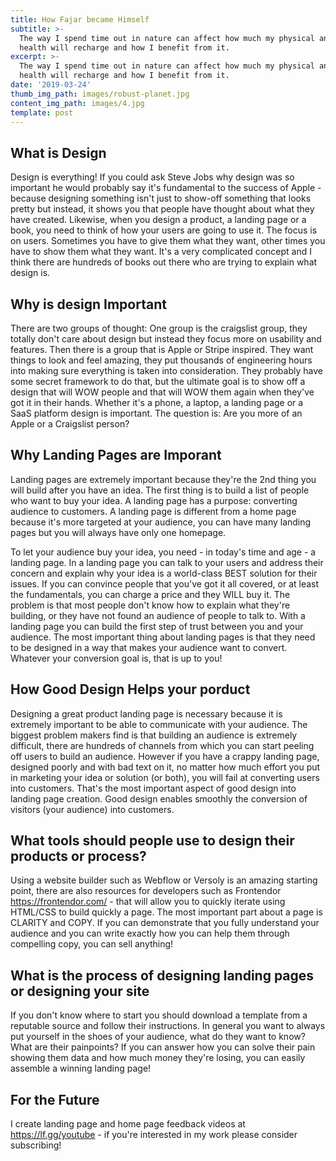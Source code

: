 ```yaml
---
title: How Fajar became Himself
subtitle: >-
  The way I spend time out in nature can affect how much my physical and mental
  health will recharge and how I benefit from it.
excerpt: >-
  The way I spend time out in nature can affect how much my physical and mental
  health will recharge and how I benefit from it.
date: '2019-03-24'
thumb_img_path: images/robust-planet.jpg
content_img_path: images/4.jpg
template: post
---
```

## What is Design

Design is everything!
If you could ask Steve Jobs why design was so important he would probably say it's fundamental to the success of Apple - because designing something isn't just to show-off something that looks pretty but instead, it shows you that people have thought about what they have created.
Likewise, when you design a product, a landing page or a book, you need to think of how your users are going to use it. The focus is on users. Sometimes you have to give them what they want, other times you have to show them what they want. It's a very complicated concept and I think there are hundreds of books out there who are trying to explain what design is.

## Why is design Important
There are two groups of thought: One group is the craigslist group, they totally don't care about design but instead they focus more on usability and features. Then there is a group that is Apple or Stripe inspired. They want things to look and feel amazing, they put thousands of engineering hours into making sure everything is taken into consideration. They probably have some secret framework to do that, but the ultimate goal is to show off a design that will WOW people and that will WOW them again when they've got it in their hands. Whether it's a phone, a laptop, a landing page or a SaaS platform design is important. 
The question is: Are you more of an Apple or a Craigslist person?


## Why Landing Pages are Imporant
Landing pages are extremely important because they're the 2nd thing you will build after you have an idea.
The first thing is to build a list of people who want to buy your idea.
A landing page has a purpose: converting audience to customers.
A landing page is different from a home page because it's more targeted at your audience, you can have many landing pages but you will always have only one homepage.

To let your audience buy your idea, you need - in today's time and age - a landing page. In a landing page you can talk to your users and address their concern and explain why your idea is a world-class BEST solution for their issues. If you can convince people that you've got it all covered, or at least the fundamentals, you can charge a price and they WILL buy it. The problem is that most people don't know how to explain what they're building, or they have not found an audience of people to talk to. With a landing page you can build the first step of trust between you and your audience.
The most important thing about landing pages is that they need to be designed in a way that makes your audience want to convert. Whatever your conversion goal is, that is up to you!

 ## How Good Design Helps your porduct
Designing a great product landing page is necessary because it is extremely important to be able to communicate with your audience.
The biggest problem makers find is that building an audience is extremely difficult, there are hundreds of channels from which you can start peeling off users to build an audience.
However if you have a crappy landing page, designed poorly and with bad text on it, no matter how much effort you put in marketing your idea or solution (or both), you will fail at converting users into customers. That's the most important aspect of good design into landing page creation. Good design enables smoothly the conversion of visitors (your audience) into customers.

## What tools should people use to design their products or process?

Using a website builder such as Webflow or Versoly is an amazing starting point, there are also resources for developers such as Frontendor https://frontendor.com/ - that will allow you to quickly iterate using HTML/CSS to build quickly a page. The most important part about a page is CLARITY and COPY. 
If you can demonstrate that you fully understand your audience and you can write exactly how you can help them through compelling copy, you can sell anything!

 ## What is the process of designing landing pages or designing your site

If you don't know where to start you should download a template from a reputable source and follow their instructions. 
In general you want to always put yourself in the shoes of your audience, what do they want to know? What are their painpoints? If you can answer how you can solve their pain showing them data and how much money they're losing, you can easily assemble a winning landing page!

 ## For the Future
I create landing page and home page feedback videos at https://lf.gg/youtube - if you're interested in my work please consider subscribing! 